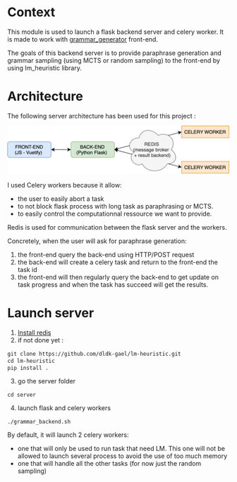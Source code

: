# Context

This module is used to launch a flask backend server and celery worker. 
It is made to work with [grammar_generator](https://github.com/dldk-gael/grammar_generator) front-end. 

The goals of this backend server is to provide paraphrase generation and grammar sampling (using MCTS or random sampling) to the front-end by using lm_heuristic library. 

# Architecture

The following server architecture has been used for this project : 

![](architecture.png)

I used Celery workers because it allow:
- the user to easily abort a task 
- to not block flask process with long task as paraphrasing or MCTS.
- to easily control the computationnal ressource we want to provide.


Redis is used for communication between the flask server and the workers. 

Concretely, when the user will ask for paraphrase generation:
1. the front-end query the back-end using HTTP/POST request 
2. the back-end will create a celery task and return to the front-end the task id
3. the front-end will then regularly query the back-end to get update on task progress and when the task has succeed will get the results.

# Launch server 

1. [Install redis](https://redis.io/topics/quickstart)
2. if not done yet : 
```
git clone https://github.com/dldk-gael/lm-heuristic.git
cd lm-heuristic
pip install .
```
3. go the server folder 
```
cd server
```
4. launch flask and celery workers 
```
./grammar_backend.sh 
```
By default, it will launch 2 celery workers:
- one that will only be used to run task that need LM. This one will not be allowed to launch several process to avoid the use of too much memory 
- one that will handle all the other tasks (for now just the random sampling)